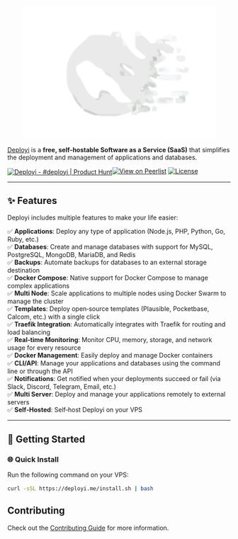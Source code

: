 

<p align="center">
  <img src="./apps/deployi/logo.png" alt="Deployi Banner" height="300"/>
</p>

 [Deployi](https://deployi.me/) is a **free, self‑hostable Software as a Service (SaaS)** that simplifies the deployment and management of applications and databases.


 <a href="https://www.producthunt.com/products/deployi?embed=true&utm_source=badge-featured&utm_medium=badge&utm_source=badge-deployi" target="_blank"><img src="https://api.producthunt.com/widgets/embed-image/v1/featured.svg?post_id=997417&theme=light&t=1753596347090" alt="Deployi - #deployi | Product Hunt" style="width: 250px; height: 54px; vertical-align: middle;" /></a>[![View on Peerlist](https://img.shields.io/badge/See%20on-Peerlist-7342FF?style=for-the-badge&logo=peerlist)](https://peerlist.io/ezeslucky/project/deployi)
 [![License](https://img.shields.io/badge/License-Apache%202.0-blue.svg)](LICENSE) 

---

## ✨ Features

Deployi includes multiple features to make your life easier:

✅ **Applications**: Deploy any type of application (Node.js, PHP, Python, Go, Ruby, etc.)  
✅ **Databases**: Create and manage databases with support for MySQL, PostgreSQL, MongoDB, MariaDB, and Redis  
✅ **Backups**: Automate backups for databases to an external storage destination  
✅ **Docker Compose**: Native support for Docker Compose to manage complex applications  
✅ **Multi Node**: Scale applications to multiple nodes using Docker Swarm to manage the cluster  
✅ **Templates**: Deploy open‑source templates (Plausible, Pocketbase, Calcom, etc.) with a single click  
✅ **Traefik Integration**: Automatically integrates with Traefik for routing and load balancing  
✅ **Real‑time Monitoring**: Monitor CPU, memory, storage, and network usage for every resource  
✅ **Docker Management**: Easily deploy and manage Docker containers  
✅ **CLI/API**: Manage your applications and databases using the command line or through the API  
✅ **Notifications**: Get notified when your deployments succeed or fail (via Slack, Discord, Telegram, Email, etc.)  
✅ **Multi Server**: Deploy and manage your applications remotely to external servers  
✅ **Self‑Hosted**: Self‑host Deployi on your VPS  

---

## 🚀 Getting Started

### 🌐 Quick Install
Run the following command on your VPS:

```bash
curl -sSL https://deployi.me/install.sh | bash
```

## Contributing

Check out the [Contributing Guide](CONTRIBUTING.md) for more information.






